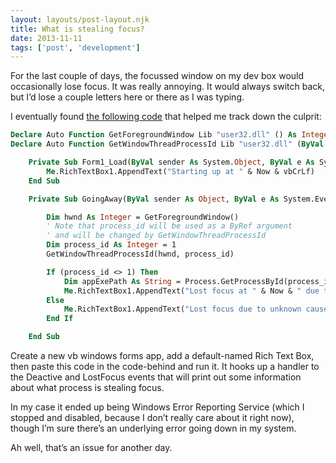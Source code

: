 ```yaml
---
layout: layouts/post-layout.njk 
title: What is stealing focus?
date: 2013-11-11
tags: ['post', 'development']
---
```

For the last couple of days, <!-- Excerpt Start -->the focussed window on my dev box would occasionally lose focus.<!-- Excerpt End -->  It was really annoying.  It would always switch back, but I’d lose a couple letters here or there as I was typing.

I eventually found [the following code](https://archive.msdn.microsoft.com/templeofvb/Release/ProjectReleases.aspx?ReleaseId=18) that helped me track down the culprit:

```vb
Declare Auto Function GetForegroundWindow Lib "user32.dll" () As Integer
Declare Auto Function GetWindowThreadProcessId Lib "user32.dll" (ByVal hwnd As Integer, ByRef procid As Integer) As UInteger

    Private Sub Form1_Load(ByVal sender As System.Object, ByVal e As System.EventArgs) Handles MyBase.Load
        Me.RichTextBox1.AppendText("Starting up at " & Now & vbCrLf)
    End Sub

    Private Sub GoingAway(ByVal sender As Object, ByVal e As System.EventArgs) Handles Me.Deactivate, Me.LostFocus

        Dim hwnd As Integer = GetForegroundWindow()
        ' Note that process_id will be used as a ByRef argument
        ' and will be changed by GetWindowThreadProcessId
        Dim process_id As Integer = 1
        GetWindowThreadProcessId(hwnd, process_id)

        If (process_id <> 1) Then
            Dim appExePath As String = Process.GetProcessById(process_id).MainModule.FileName() 
            Me.RichTextBox1.AppendText("Lost focus at " & Now & " due to " & appExePath & vbCrLf)
        Else
            Me.RichTextBox1.AppendText("Lost focus due to unknown cause.")
        End If

    End Sub
```

Create a new vb windows forms app, add a default-named Rich Text Box, then paste this code in the code-behind and run it.  It hooks up a handler to the Deactive and LostFocus events that will print out some information about what process is stealing focus.

In my case it ended up being Windows Error Reporting Service (which I stopped and disabled, because I don’t really care about it right now), though I’m sure there’s an underlying error going down in my system.

Ah well, that’s an issue for another day.